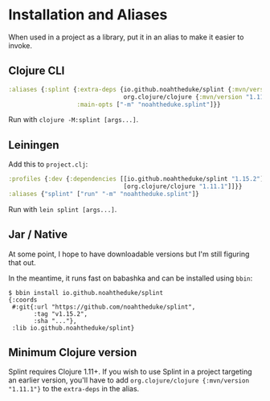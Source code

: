 # Installation and Aliases

When used in a project as a library, put it in an alias to make it easier to invoke.

## Clojure CLI

```clojure
:aliases {:splint {:extra-deps {io.github.noahtheduke/splint {:mvn/version "1.15.2"}
                                org.clojure/clojure {:mvn/version "1.11.1"}}
                   :main-opts ["-m" "noahtheduke.splint"]}}
```

Run with `clojure -M:splint [args...]`.

## Leiningen

Add this to `project.clj`:

```clojure
:profiles {:dev {:dependencies [[io.github.noahtheduke/splint "1.15.2"]
                                [org.clojure/clojure "1.11.1"]]}}
:aliases {"splint" ["run" "-m" "noahtheduke.splint"]}
```

Run with `lein splint [args...]`.

## Jar / Native

At some point, I hope to have downloadable versions but I'm still figuring that out.

In the meantime, it runs fast on babashka and can be installed using `bbin`:

```text
$ bbin install io.github.noahtheduke/splint
{:coords
 #:git{:url "https://github.com/noahtheduke/splint",
       :tag "v1.15.2",
       :sha "..."},
 :lib io.github.noahtheduke/splint}
```

## Minimum Clojure version

Splint requires Clojure 1.11+. If you wish to use Splint in a project targeting an earlier version, you'll have to add `org.clojure/clojure {:mvn/version "1.11.1"}` to the `extra-deps` in the alias.
